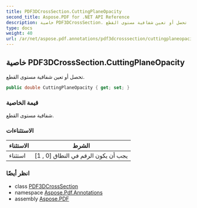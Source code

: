```yaml
---
title: PDF3DCrossSection.CuttingPlaneOpacity
second_title: Aspose.PDF for .NET API Reference
description: خاصية PDF3DCrossSection. تحصل أو تعين شفافية مستوى القطع
type: docs
weight: 40
url: /ar/net/aspose.pdf.annotations/pdf3dcrosssection/cuttingplaneopacity/
---
```

## خاصية PDF3DCrossSection.CuttingPlaneOpacity

تحصل أو تعين شفافية مستوى القطع.

```csharp
public double CuttingPlaneOpacity { get; set; }
```

### قيمة الخاصية

شفافية مستوى القطع.

### الاستثناءات

| الاستثناء | الشرط |
| --- | --- |
| استثناء | يجب أن يكون الرقم في النطاق [0 , 1] |

### انظر أيضًا

* class [PDF3DCrossSection](../)
* namespace [Aspose.Pdf.Annotations](../../../aspose.pdf.annotations/)
* assembly [Aspose.PDF](../../../)